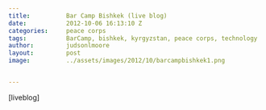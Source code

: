 ```yaml
---
title:			Bar Camp Bishkek (live blog)
date:			2012-10-06 16:13:10 Z
categories:		peace corps
tags:			BarCamp, bishkek, kyrgyzstan, peace corps, technology
author:			judsonlmoore
layout:			post
image:			../assets/images/2012/10/barcampbishkek1.png


---
```


[liveblog]
